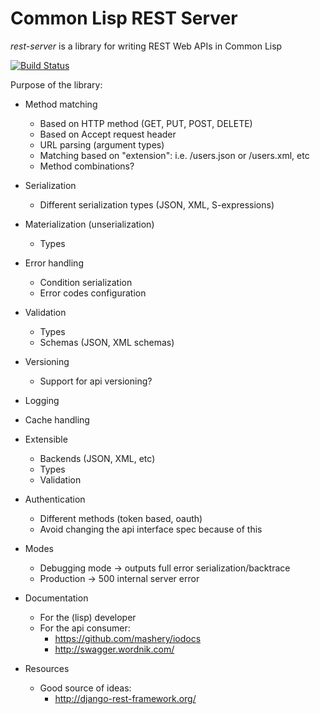 Common Lisp REST Server
=======================

*rest-server* is a library for writing REST Web APIs in Common Lisp

[![Build Status](https://travis-ci.org/mmontone/cl-rest-server.svg?branch=master)](https://travis-ci.org/mmontone/cl-rest-server)

Purpose of the library:

* Method matching
  - Based on HTTP method (GET, PUT, POST, DELETE)
  - Based on Accept request header
  - URL parsing (argument types)
  - Matching based on "extension": i.e. /users.json or /users.xml, etc
  - Method combinations?

* Serialization
  - Different serialization types (JSON, XML, S-expressions)

* Materialization (unserialization)
  - Types

* Error handling
  - Condition serialization
  - Error codes configuration

* Validation
  - Types
  - Schemas (JSON, XML schemas)

* Versioning
  - Support for api versioning?

* Logging

* Cache handling

* Extensible
  - Backends (JSON, XML, etc)
  - Types
  - Validation

* Authentication
  - Different methods (token based, oauth)
  - Avoid changing the api interface spec because of this

* Modes
  - Debugging mode -> outputs full error serialization/backtrace
  - Production -> 500 internal server error

* Documentation
  - For the (lisp) developer
  - For the api consumer:
     - https://github.com/mashery/iodocs
     - http://swagger.wordnik.com/

* Resources
  - Good source of ideas:
    - http://django-rest-framework.org/

